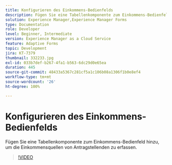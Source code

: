 ```yaml
---
title: Konfigurieren des Einkommens-Bedienfelds
description: Fügen Sie eine Tabellenkomponente zum Einkommens-Bedienfeld hinzu.
solution: Experience Manager,Experience Manager Forms
type: Documentation
role: Developer
level: Beginner, Intermediate
version: Experience Manager as a Cloud Service
feature: Adaptive Forms
topic: Development
jira: KT-7379
thumbnail: 332233.jpg
exl-id: 033b7def-b267-4fa1-b563-6dc29d0e65ea
duration: 445
source-git-commit: 48433a5367c281cf5a1c106b08a1306f1b0e8ef4
workflow-type: tm+mt
source-wordcount: '26'
ht-degree: 100%

---
```


# Konfigurieren des Einkommens-Bedienfelds

Fügen Sie eine Tabellenkomponente zum Einkommens-Bedienfeld hinzu, um die Einkommensquellen von Antragstellenden zu erfassen.

>[!VIDEO](https://video.tv.adobe.com/v/332233?quality=12&learn=on)
